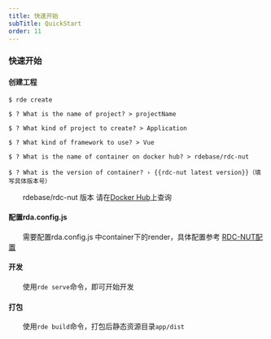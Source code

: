 ```yaml
---
title: 快速开始
subTitle: QuickStart
order: 11
---
```


### 快速开始

#### 创建工程

```shell
$ rde create

$ ? What is the name of project? > projectName

$ ? What kind of project to create? > Application

$ ? What kind of framework to use? > Vue

$ ? What is the name of container on docker hub? > rdebase/rdc-nut

$ ? What is the version of container? › {{rdc-nut latest version}}（填写具体版本号）
```

&emsp;&emsp;rdebase/rdc-nut 版本 请在[Docker Hub](https://cloud.docker.com/repository/docker/rdebase/rdc-nut/general)上查询

#### 配置rda.config.js

&emsp;&emsp;需要配置rda.config.js 中container下的render，具体配置参考 [RDC-NUT配置](/config.html)

#### 开发

&emsp;&emsp;使用`rde serve`命令，即可开始开发

#### 打包

&emsp;&emsp;使用`rde build`命令，打包后静态资源目录`app/dist`

